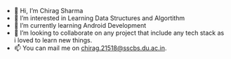- 👋 Hi, I’m Chirag Sharma
- 👀 I’m interested in Learning Data Structures and Algortithm
- 🌱 I’m currently learning Android Development
- 💞️ I’m looking to collaborate on any project that include any tech stack as i loved to learn new things.
- 📫 You can mail me on chirag.21518@sscbs.du.ac.in.

<!---
ChiragOnGitHub/ChiragOnGitHub is a ✨ special ✨ repository because its `README.md` (this file) appears on your GitHub profile.
You can click the Preview link to take a look at your changes.
--->
